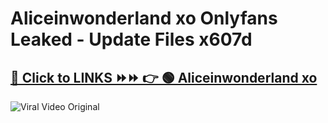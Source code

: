 
 # Aliceinwonderland xo Onlyfans Leaked - Update Files x607d

## <h2><a href="https://clipsfans.com/Aliceinwonderland_xo&ref=git">🔗 Click to LINKS ⏩⏩ 👉 🟢 Aliceinwonderland xo </a></h2>

<a href="https://clipsfans.com/Aliceinwonderland_xo&ref=git" rel="nofollow" data-target="animated-image.originalLink"><img src="https://i.ibb.co.com/xMMVF88/686577567.gif" alt="Viral Video Original" style="max-width: 100%; display: inline-block;" data-target="animated-image.originalImage"></a>


